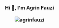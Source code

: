 <h3 align="center">
  Hi 👋, I'm Agrin Fauzi
  <br><br>
  <span align="center"> <img src="https://komarev.com/ghpvc/?username=agrinfauzi&label=Profile%20visits&color=56D364&style=flat" alt="agrinfauzi" /> </span>
</h3>
